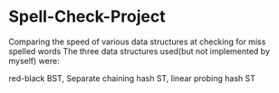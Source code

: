 Spell-Check-Project
===================

Comparing the speed of various data structures at checking for miss spelled words
 The three data structures used(but not implemented by myself) were:
 
 red-black BST, Separate chaining hash ST, linear probing hash ST 
 
